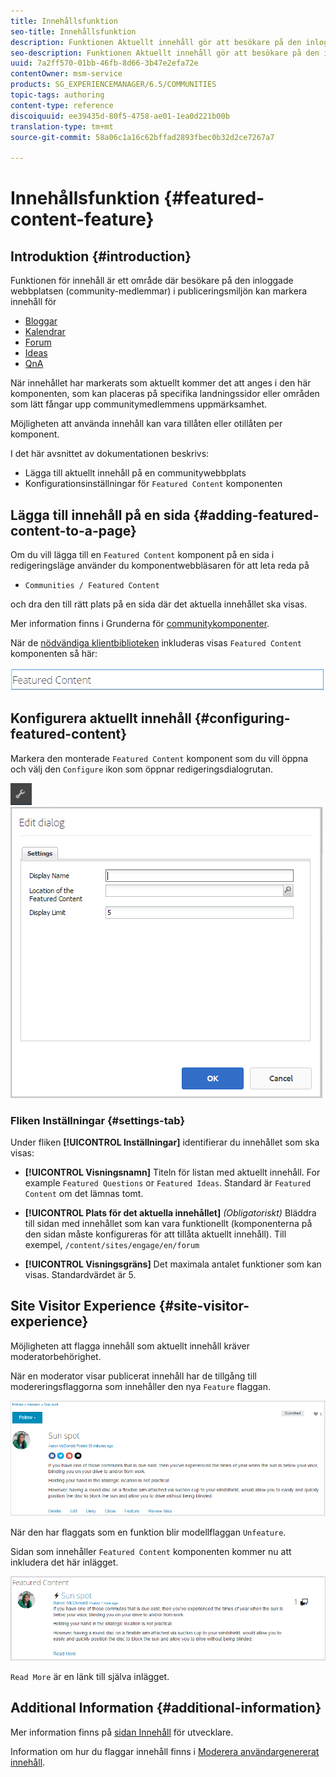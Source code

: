 ```yaml
---
title: Innehållsfunktion
seo-title: Innehållsfunktion
description: Funktionen Aktuellt innehåll gör att besökare på den inloggade webbplatsen kan markera innehåll
seo-description: Funktionen Aktuellt innehåll gör att besökare på den inloggade webbplatsen kan markera innehåll
uuid: 7a2ff570-01bb-46fb-8d66-3b47e2efa72e
contentOwner: msm-service
products: SG_EXPERIENCEMANAGER/6.5/COMMUNITIES
topic-tags: authoring
content-type: reference
discoiquuid: ee39435d-80f5-4758-ae01-1ea0d221b00b
translation-type: tm+mt
source-git-commit: 58a06c1a16c62bffad2893fbec0b32d2ce7267a7

---
```



# Innehållsfunktion {#featured-content-feature}

## Introduktion {#introduction}

Funktionen för innehåll är ett område där besökare på den inloggade webbplatsen (community-medlemmar) i publiceringsmiljön kan markera innehåll för

* [Bloggar](blog-feature.md)
* [Kalendrar](calendar.md)
* [Forum](forum.md)
* [Ideas](ideation-feature.md)
* [QnA](working-with-qna.md)

När innehållet har markerats som aktuellt kommer det att anges i den här komponenten, som kan placeras på specifika landningssidor eller områden som lätt fångar upp communitymedlemmens uppmärksamhet.

Möjligheten att använda innehåll kan vara tillåten eller otillåten per komponent.

I det här avsnittet av dokumentationen beskrivs:

* Lägga till aktuellt innehåll på en communitywebbplats
* Konfigurationsinställningar för `Featured Content` komponenten

## Lägga till innehåll på en sida {#adding-featured-content-to-a-page}

Om du vill lägga till en `Featured Content` komponent på en sida i redigeringsläge använder du komponentwebbläsaren för att leta reda på

* `Communities / Featured Content`

och dra den till rätt plats på en sida där det aktuella innehållet ska visas.

Mer information finns i Grunderna för [communitykomponenter](basics.md).

När de [nödvändiga klientbiblioteken](essentials-featured.md#essentials-for-client-side) inkluderas visas `Featured Content` komponenten så här:

![chlimage_1-13](assets/chlimage_1-13.png)

## Konfigurera aktuellt innehåll {#configuring-featured-content}

Markera den monterade `Featured Content` komponent som du vill öppna och välj den `Configure` ikon som öppnar redigeringsdialogrutan.

![chlimage_1-14](assets/chlimage_1-14.png) ![chlimage_1-15](assets/chlimage_1-15.png)

### Fliken Inställningar {#settings-tab}

Under fliken **[!UICONTROL Inställningar]** identifierar du innehållet som ska visas:

* **[!UICONTROL Visningsnamn]** Titeln för listan med aktuellt innehåll. For example `Featured Questions` or `Featured Ideas`. Standard är `Featured Content` om det lämnas tomt.

* **[!UICONTROL Plats för det aktuella innehållet]**
   *(Obligatoriskt)* Bläddra till sidan med innehållet som kan vara funktionellt (komponenterna på den sidan måste konfigureras för att tillåta aktuellt innehåll). Till exempel, `/content/sites/engage/en/forum`

* **[!UICONTROL Visningsgräns]** Det maximala antalet funktioner som kan visas. Standardvärdet är 5.

## Site Visitor Experience {#site-visitor-experience}

Möjligheten att flagga innehåll som aktuellt innehåll kräver moderatorbehörighet.

När en moderator visar publicerat innehåll har de tillgång till modereringsflaggorna som innehåller den nya `Feature` flaggan.

![chlimage_1-16](assets/chlimage_1-16.png)

När den har flaggats som en funktion blir modellflaggan `Unfeature`.

Sidan som innehåller `Featured Content` komponenten kommer nu att inkludera det här inlägget.

![chlimage_1-17](assets/chlimage_1-17.png)

`Read More` är en länk till själva inlägget.

## Additional Information {#additional-information}

Mer information finns på [sidan Innehåll](essentials-featured.md) för utvecklare.

Information om hur du flaggar innehåll finns i [Moderera användargenererat innehåll](moderate-ugc.md).
